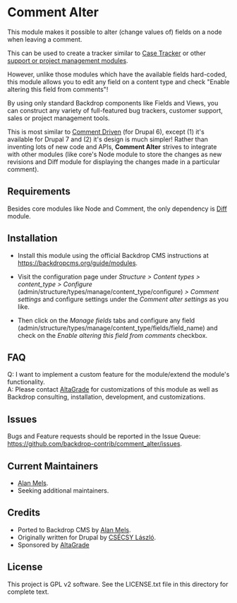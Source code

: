 # Comment Alter

This module makes it possible to alter (change values of) fields on a node when leaving a comment.

This can be used to create a tracker similar to [Case Tracker](http://drupal.org/project/casetracker) or other [support or project management modules](http://groups.drupal.org/node/17948).

However, unlike those modules which have the available fields hard-coded, this module allows you to edit any field on a content type and check "Enable altering this field from comments"!

By using only standard Backdrop components like Fields and Views, you can construct any variety of full-featured bug trackers, customer support, sales or project management tools.

This is most similar to [Comment Driven](http://drupal.org/project/comment_driven) (for Drupal 6), except (1) it's available for Drupal 7 and (2) it's design is much simpler! Rather than inventing lots of new code and APIs, **Comment Alter** strives to integrate with other modules (like core's Node module to store the changes as new revisions and Diff module for displaying the changes made in a particular comment).


## Requirements

Besides core modules like Node and Comment, the only dependency is [Diff](https://github.com/backdrop-contrib/diff) module.

## Installation

- Install this module using the official Backdrop CMS instructions at
  https://backdropcms.org/guide/modules.

- Visit the configuration page under _Structure > Content types > content_type >
  Configure_ (admin/structure/types/manage/content_type/configure) _> Comment settings_ and configure settings under the _Comment alter settings_ as you like.

- Then click on the _Manage fields_ tabs and configure any field (admin/structure/types/manage/content_type/fields/field_name) and check on the _Enable altering this field from comments_ checkbox.


## FAQ

Q: I want to implement a custom feature for the module/extend the module's functionality.\
A: Please contact [AltaGrade](https://www.altagrade.com) for customizations of
this module as well as Backdrop consulting, installation, development, and customizations.


## Issues

Bugs and Feature requests should be reported in the Issue Queue:
https://github.com/backdrop-contrib/comment_alter/issues.

## Current Maintainers

- [Alan Mels](https://github.com/alanmels).
- Seeking additional maintainers.

## Credits

- Ported to Backdrop CMS by [Alan Mels](https://github.com/alanmels).
- Originally written for Drupal by [CSÉCSY László](https://github.com/boobaa).
- Sponsored by [AltaGrade](https://www.altagrade.com)

## License

This project is GPL v2 software.
See the LICENSE.txt file in this directory for complete text.

